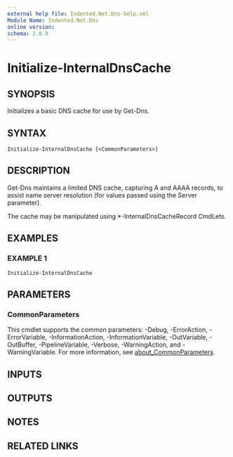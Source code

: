 ```yaml
---
external help file: Indented.Net.Dns-help.xml
Module Name: Indented.Net.Dns
online version:
schema: 2.0.0
---
```


# Initialize-InternalDnsCache

## SYNOPSIS
Initializes a basic DNS cache for use by Get-Dns.

## SYNTAX

```
Initialize-InternalDnsCache [<CommonParameters>]
```

## DESCRIPTION
Get-Dns maintains a limited DNS cache, capturing A and AAAA records, to assist name server resolution (for values passed using the Server parameter).

The cache may be manipulated using *-InternalDnsCacheRecord CmdLets.

## EXAMPLES

### EXAMPLE 1
```
Initialize-InternalDnsCache
```

## PARAMETERS

### CommonParameters
This cmdlet supports the common parameters: -Debug, -ErrorAction, -ErrorVariable, -InformationAction, -InformationVariable, -OutVariable, -OutBuffer, -PipelineVariable, -Verbose, -WarningAction, and -WarningVariable. For more information, see [about_CommonParameters](http://go.microsoft.com/fwlink/?LinkID=113216).

## INPUTS

## OUTPUTS

## NOTES

## RELATED LINKS

